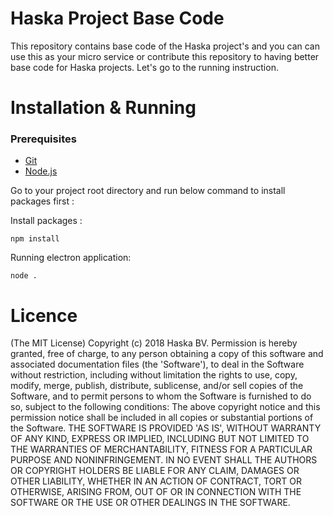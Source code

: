 # Haska Project Base Code
This repository contains base code of the Haska project's and you can can use this as your micro service or contribute this repository to having better base code for Haska projects. Let's go to the running instruction.

# Installation & Running

### Prerequisites

-   [Git](https://git-scm.com/)
- [Node.js](https://nodejs.org/en/download/)


Go to your project root directory and run below command to install packages first :

Install packages :

    npm install
    
Running electron application:

    node .


# Licence
(The MIT License) Copyright (c) 2018 Haska BV. Permission is hereby granted, free of charge, to any person obtaining a copy of this software and associated documentation files (the 'Software'), to deal in the Software without restriction, including without limitation the rights to use, copy, modify, merge, publish, distribute, sublicense, and/or sell copies of the Software, and to permit persons to whom the Software is furnished to do so, subject to the following conditions: The above copyright notice and this permission notice shall be included in all copies or substantial portions of the Software. THE SOFTWARE IS PROVIDED 'AS IS', WITHOUT WARRANTY OF ANY KIND, EXPRESS OR IMPLIED, INCLUDING BUT NOT LIMITED TO THE WARRANTIES OF MERCHANTABILITY, FITNESS FOR A PARTICULAR PURPOSE AND NONINFRINGEMENT. IN NO EVENT SHALL THE AUTHORS OR COPYRIGHT HOLDERS BE LIABLE FOR ANY CLAIM, DAMAGES OR OTHER LIABILITY, WHETHER IN AN ACTION OF CONTRACT, TORT OR OTHERWISE, ARISING FROM, OUT OF OR IN CONNECTION WITH THE SOFTWARE OR THE USE OR OTHER DEALINGS IN THE SOFTWARE.
